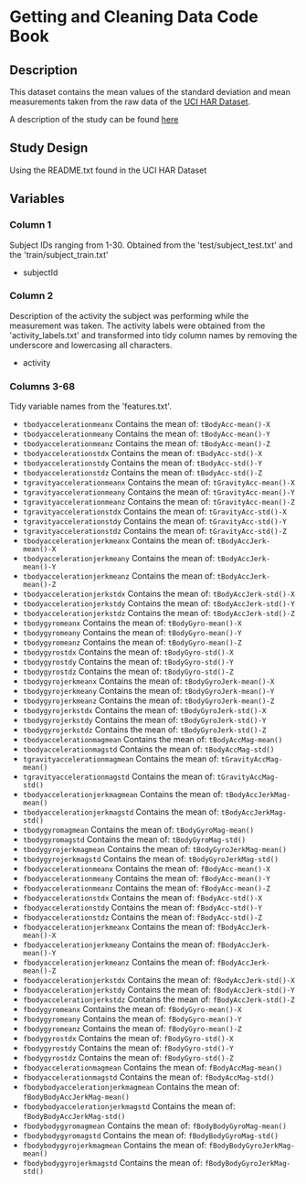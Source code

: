 # Getting and Cleaning Data Code Book

## Description

This dataset contains the mean values of the standard deviation and mean measurements taken from the raw data of the [UCI HAR Dataset](http://archive.ics.uci.edu/ml/machine-learning-databases/00240/UCI%20HAR%20Dataset.zip).

A description of the study can be found [here](http://archive.ics.uci.edu/ml/datasets/Human+Activity+Recognition+Using+Smartphones)

## Study Design

Using the README.txt found in the UCI HAR Dataset 

## Variables

### Column 1

Subject IDs ranging from 1-30. Obtained from the 'test/subject_test.txt' and the 'train/subject_train.txt'

- subjectId

### Column 2

Description of the activity the subject was performing while the measurement was taken. The activity labels were obtained from the 'activity_labels.txt' and 
transformed into tidy column names by removing the underscore and lowercasing all characters.

- activity

### Columns 3-68

Tidy variable names from the 'features.txt'.

- `tbodyaccelerationmeanx` Contains the mean of: `tBodyAcc-mean()-X`
- `tbodyaccelerationmeany` Contains the mean of: `tBodyAcc-mean()-Y`
- `tbodyaccelerationmeanz` Contains the mean of: `tBodyAcc-mean()-Z`
- `tbodyaccelerationstdx` Contains the mean of: `tBodyAcc-std()-X`
- `tbodyaccelerationstdy` Contains the mean of: `tBodyAcc-std()-Y`
- `tbodyaccelerationstdz` Contains the mean of: `tBodyAcc-std()-Z`
- `tgravityaccelerationmeanx` Contains the mean of: `tGravityAcc-mean()-X`
- `tgravityaccelerationmeany` Contains the mean of: `tGravityAcc-mean()-Y`
- `tgravityaccelerationmeanz` Contains the mean of: `tGravityAcc-mean()-Z`
- `tgravityaccelerationstdx` Contains the mean of: `tGravityAcc-std()-X`
- `tgravityaccelerationstdy` Contains the mean of: `tGravityAcc-std()-Y`
- `tgravityaccelerationstdz` Contains the mean of: `tGravityAcc-std()-Z`
- `tbodyaccelerationjerkmeanx` Contains the mean of: `tBodyAccJerk-mean()-X`
- `tbodyaccelerationjerkmeany` Contains the mean of: `tBodyAccJerk-mean()-Y`
- `tbodyaccelerationjerkmeanz` Contains the mean of: `tBodyAccJerk-mean()-Z`
- `tbodyaccelerationjerkstdx` Contains the mean of: `tBodyAccJerk-std()-X`
- `tbodyaccelerationjerkstdy` Contains the mean of: `tBodyAccJerk-std()-Y`
- `tbodyaccelerationjerkstdz` Contains the mean of: `tBodyAccJerk-std()-Z`
- `tbodygyromeanx` Contains the mean of: `tBodyGyro-mean()-X`
- `tbodygyromeany` Contains the mean of: `tBodyGyro-mean()-Y`
- `tbodygyromeanz` Contains the mean of: `tBodyGyro-mean()-Z`
- `tbodygyrostdx` Contains the mean of: `tBodyGyro-std()-X`
- `tbodygyrostdy` Contains the mean of: `tBodyGyro-std()-Y`
- `tbodygyrostdz` Contains the mean of: `tBodyGyro-std()-Z`
- `tbodygyrojerkmeanx` Contains the mean of: `tBodyGyroJerk-mean()-X`
- `tbodygyrojerkmeany` Contains the mean of: `tBodyGyroJerk-mean()-Y`
- `tbodygyrojerkmeanz` Contains the mean of: `tBodyGyroJerk-mean()-Z`
- `tbodygyrojerkstdx` Contains the mean of: `tBodyGyroJerk-std()-X`
- `tbodygyrojerkstdy` Contains the mean of: `tBodyGyroJerk-std()-Y`
- `tbodygyrojerkstdz` Contains the mean of: `tBodyGyroJerk-std()-Z`
- `tbodyaccelerationmagmean` Contains the mean of: `tBodyAccMag-mean()`
- `tbodyaccelerationmagstd` Contains the mean of: `tBodyAccMag-std()`
- `tgravityaccelerationmagmean` Contains the mean of: `tGravityAccMag-mean()`
- `tgravityaccelerationmagstd` Contains the mean of: `tGravityAccMag-std()`
- `tbodyaccelerationjerkmagmean` Contains the mean of: `tBodyAccJerkMag-mean()`
- `tbodyaccelerationjerkmagstd` Contains the mean of: `tBodyAccJerkMag-std()`
- `tbodygyromagmean` Contains the mean of: `tBodyGyroMag-mean()`
- `tbodygyromagstd` Contains the mean of: `tBodyGyroMag-std()`
- `tbodygyrojerkmagmean` Contains the mean of: `tBodyGyroJerkMag-mean()`
- `tbodygyrojerkmagstd` Contains the mean of: `tBodyGyroJerkMag-std()`
- `fbodyaccelerationmeanx` Contains the mean of: `fBodyAcc-mean()-X`
- `fbodyaccelerationmeany` Contains the mean of: `fBodyAcc-mean()-Y`
- `fbodyaccelerationmeanz` Contains the mean of: `fBodyAcc-mean()-Z`
- `fbodyaccelerationstdx` Contains the mean of: `fBodyAcc-std()-X`
- `fbodyaccelerationstdy` Contains the mean of: `fBodyAcc-std()-Y`
- `fbodyaccelerationstdz` Contains the mean of: `fBodyAcc-std()-Z`
- `fbodyaccelerationjerkmeanx` Contains the mean of: `fBodyAccJerk-mean()-X`
- `fbodyaccelerationjerkmeany` Contains the mean of: `fBodyAccJerk-mean()-Y`
- `fbodyaccelerationjerkmeanz` Contains the mean of: `fBodyAccJerk-mean()-Z`
- `fbodyaccelerationjerkstdx` Contains the mean of: `fBodyAccJerk-std()-X`
- `fbodyaccelerationjerkstdy` Contains the mean of: `fBodyAccJerk-std()-Y`
- `fbodyaccelerationjerkstdz` Contains the mean of: `fBodyAccJerk-std()-Z`
- `fbodygyromeanx` Contains the mean of: `fBodyGyro-mean()-X`
- `fbodygyromeany` Contains the mean of: `fBodyGyro-mean()-Y`
- `fbodygyromeanz` Contains the mean of: `fBodyGyro-mean()-Z`
- `fbodygyrostdx` Contains the mean of: `fBodyGyro-std()-X`
- `fbodygyrostdy` Contains the mean of: `fBodyGyro-std()-Y`
- `fbodygyrostdz` Contains the mean of: `fBodyGyro-std()-Z`
- `fbodyaccelerationmagmean` Contains the mean of: `fBodyAccMag-mean()`
- `fbodyaccelerationmagstd` Contains the mean of: `fBodyAccMag-std()`
- `fbodybodyaccelerationjerkmagmean` Contains the mean of: `fBodyBodyAccJerkMag-mean()`
- `fbodybodyaccelerationjerkmagstd` Contains the mean of: `fBodyBodyAccJerkMag-std()`
- `fbodybodygyromagmean` Contains the mean of: `fBodyBodyGyroMag-mean()`
- `fbodybodygyromagstd` Contains the mean of: `fBodyBodyGyroMag-std()`
- `fbodybodygyrojerkmagmean` Contains the mean of: `fBodyBodyGyroJerkMag-mean()`
- `fbodybodygyrojerkmagstd` Contains the mean of: `fBodyBodyGyroJerkMag-std()`
